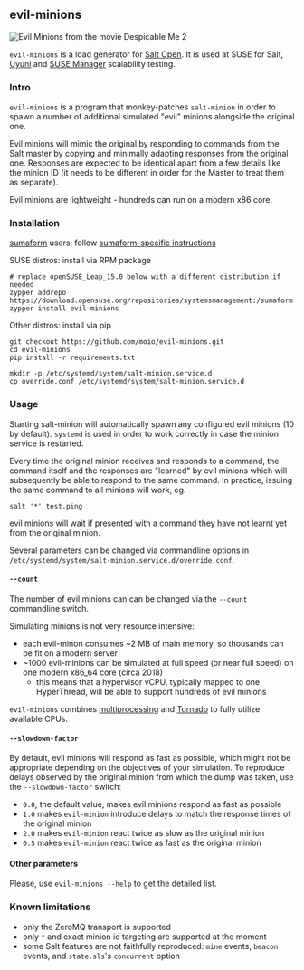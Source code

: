 ## evil-minions

![Evil Minions from the movie Despicable Me 2](https://vignette3.wikia.nocookie.net/despicableme/images/5/52/Screenshot_2016-02-10-01-09-16.jpg/revision/latest?cb=20161028002525)

`evil-minions` is a load generator for [Salt Open](https://saltstack.com/salt-open-source/). It is used at SUSE for Salt, [Uyuni](https://www.uyuni-project.org/) and [SUSE Manager](https://www.suse.com/products/suse-manager/) scalability testing.

### Intro

`evil-minions` is a program that monkey-patches `salt-minion` in order to spawn a number of additional simulated "evil" minions alongside the original one.

Evil minions will mimic the original by responding to commands from the Salt master by copying and minimally adapting responses from the original one. Responses are expected to be identical apart from a few details like the minion ID (it needs to be different in order for the Master to treat them as separate).

Evil minions are lightweight - hundreds can run on a modern x86 core.

### Installation

[sumaform](https://github.com/moio/sumaform) users: follow [sumaform-specific instructions](https://github.com/moio/sumaform/blob/master/README_ADVANCED.md#evil-minions-load-generator)

SUSE distros: install via RPM package
```
# replace openSUSE_Leap_15.0 below with a different distribution if needed
zypper addrepo https://download.opensuse.org/repositories/systemsmanagement:/sumaform:/tools/openSUSE_Leap_15.0/systemsmanagement:sumaform:tools.repo
zypper install evil-minions
```

Other distros: install via pip
```
git checkout https://github.com/moio/evil-minions.git
cd evil-minions
pip install -r requirements.txt

mkdir -p /etc/systemd/system/salt-minion.service.d
cp override.conf /etc/systemd/system/salt-minion.service.d
```

### Usage

Starting salt-minion will automatically spawn any configured evil minions (10 by default). `systemd` is used in order to work correctly in case the minion service is restarted.

Every time the original minion receives and responds to a command, the command itself and the responses are "learned" by evil minions which will subsequently be able to respond to the same command. In practice, issuing the same command to all minions will work, eg.

`salt '*' test.ping`

evil minions will wait if presented with a command they have not learnt yet from the original minion.

Several parameters can be changed via commandline options in `/etc/systemd/system/salt-minion.service.d/override.conf`.

#### `--count` <number of evil minions>

The number of evil minions can can be changed via the `--count` commandline switch.

Simulating minions is not very resource intensive:
 - each evil-minon consumes ~2 MB of main memory, so thousands can be fit on a modern server
 - ~1000 evil-minions can be simulated at full speed (or near full speed) on one modern x86_64 core (circa 2018)
   - this means that a hypervisor vCPU, typically mapped to one HyperThread, will be able to support hundreds of evil minions

`evil-minions` combines [multiprocessing](https://docs.python.org/3.4/library/multiprocessing.html) and [Tornado](https://www.tornadoweb.org/en/stable/) to fully utilize available CPUs.

#### `--slowdown-factor` <number>

By default, evil minions will respond as fast as possible, which might not be appropriate depending on the objectives of your simulation. To reproduce delays observed by the original minion from which the dump was taken, use the `--slowdown-factor` switch:
 - `0.0`, the default value, makes evil minions respond as fast as possible
 - `1.0` makes `evil-minion` introduce delays to match the response times of the original minion
 - `2.0` makes `evil-minion` react twice as slow as the original minion
 - `0.5` makes `evil-minion` react twice as fast as the original minion

#### Other parameters

Please, use `evil-minions --help` to get the detailed list.

### Known limitations
 - only the ZeroMQ transport is supported
 - only `*` and exact minion id targeting are supported at the moment
 - some Salt features are not faithfully reproduced: `mine` events, `beacon` events, and `state.sls`'s `concurrent` option
